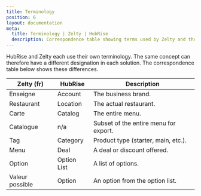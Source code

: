 ```yaml
---
title: Terminology
position: 6
layout: documentation
meta:
  title: Terminology | Zelty | HubRise
  description: Correspondence table showing terms used by Zelty and those used on HubRise for the same concept. Connect apps and synchronise your data.
---
```


HubRise and Zelty each use their own terminology. The same concept can therefore have a different designation in each solution. The correspondence table below shows these differences.

| Zelty (fr)      | HubRise     | Description                           |
| --------------- | ----------- | ------------------------------------- |
| Enseigne        | Account     | The business brand.                   |
| Restaurant      | Location    | The actual restaurant.                |
| Carte           | Catalog     | The entire menu.                      |
| Catalogue       | n/a         | Subset of the entire menu for export. |
| Tag             | Category    | Product type (starter, main, etc.).   |
| Menu            | Deal        | A deal or discount offered.           |
| Option          | Option List | A list of options.                    |
| Valeur possible | Option      | An option from the option list.       |
